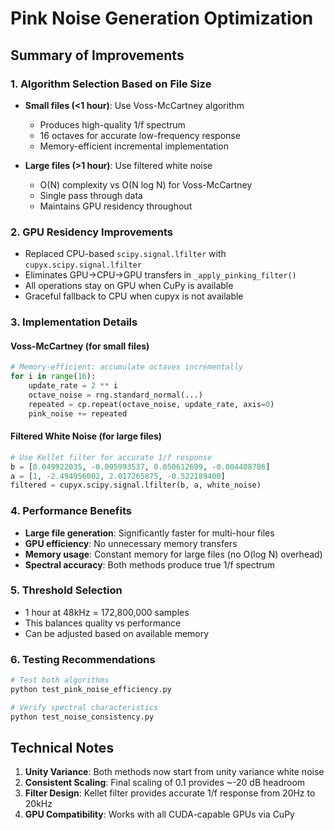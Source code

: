 # Pink Noise Generation Optimization

## Summary of Improvements

### 1. Algorithm Selection Based on File Size
- **Small files (<1 hour)**: Use Voss-McCartney algorithm
  - Produces high-quality 1/f spectrum
  - 16 octaves for accurate low-frequency response
  - Memory-efficient incremental implementation
  
- **Large files (>1 hour)**: Use filtered white noise
  - O(N) complexity vs O(N log N) for Voss-McCartney
  - Single pass through data
  - Maintains GPU residency throughout

### 2. GPU Residency Improvements
- Replaced CPU-based `scipy.signal.lfilter` with `cupyx.scipy.signal.lfilter`
- Eliminates GPU→CPU→GPU transfers in `_apply_pinking_filter()`
- All operations stay on GPU when CuPy is available
- Graceful fallback to CPU when cupyx is not available

### 3. Implementation Details

#### Voss-McCartney (for small files)
```python
# Memory-efficient: accumulate octaves incrementally
for i in range(16):
    update_rate = 2 ** i
    octave_noise = rng.standard_normal(...)
    repeated = cp.repeat(octave_noise, update_rate, axis=0)
    pink_noise += repeated
```

#### Filtered White Noise (for large files)
```python
# Use Kellet filter for accurate 1/f response
b = [0.049922035, -0.095993537, 0.050612699, -0.004408786]
a = [1, -2.494956002, 2.017265875, -0.522189400]
filtered = cupyx.scipy.signal.lfilter(b, a, white_noise)
```

### 4. Performance Benefits
- **Large file generation**: Significantly faster for multi-hour files
- **GPU efficiency**: No unnecessary memory transfers
- **Memory usage**: Constant memory for large files (no O(log N) overhead)
- **Spectral accuracy**: Both methods produce true 1/f spectrum

### 5. Threshold Selection
- 1 hour at 48kHz = 172,800,000 samples
- This balances quality vs performance
- Can be adjusted based on available memory

### 6. Testing Recommendations
```bash
# Test both algorithms
python test_pink_noise_efficiency.py

# Verify spectral characteristics
python test_noise_consistency.py
```

## Technical Notes

1. **Unity Variance**: Both methods now start from unity variance white noise
2. **Consistent Scaling**: Final scaling of 0.1 provides ~-20 dB headroom
3. **Filter Design**: Kellet filter provides accurate 1/f response from 20Hz to 20kHz
4. **GPU Compatibility**: Works with all CUDA-capable GPUs via CuPy